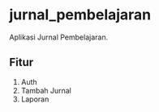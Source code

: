 # jurnal_pembelajaran

Aplikasi Jurnal Pembelajaran. 

## Fitur

1. Auth
2. Tambah Jurnal
3. Laporan